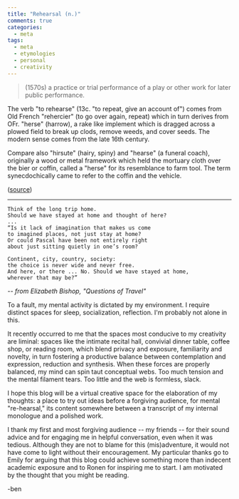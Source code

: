 ```yaml
---
title: "Rehearsal (n.)"
comments: true
categories: 
  - meta
tags:
  - meta
  - etymologies
  - personal
  - creativity
---
```

>(1570s) a practice or trial performance of a play or other work for later public performance.

The verb "to rehearse" (13c. "to repeat, give an account of") comes from Old French "rehercier" (to go over again, repeat) which in turn derives from OFr. "herse" (harrow), a rake like implement which is dragged across a plowed field to break up clods, remove weeds, and cover seeds. The modern sense comes from the late 16th century.

Compare also "hirsute" (hairy, spiny) and "hearse" (a funeral coach), originally a wood or metal framework which held the mortuary cloth over the bier or coffin, called a "herse" for its resemblance to farm tool. The term synecdochically came to refer to the coffin and the vehicle.

([source](https://www.etymonline.com/word/rehearse))

---

    Think of the long trip home.
    Should we have stayed at home and thought of here?
    ...
    “Is it lack of imagination that makes us come
    to imagined places, not just stay at home?
    Or could Pascal have been not entirely right
    about just sitting quietly in one’s room?

    Continent, city, country, society:
    the choice is never wide and never free.
    And here, or there ... No. Should we have stayed at home,
    wherever that may be?”

_-- from Elizabeth Bishop, "Questions of Travel"_

To a fault, my mental activity is dictated by my environment. I require distinct spaces for sleep, socialization, reflection. I'm probably not alone in this.

It recently occurred to me that the spaces most conducive to my creativity are liminal: spaces like the intimate recital hall, convivial dinner table, coffee shop, or reading room, which blend privacy and exposure, familiarity and novelty, in turn fostering a productive balance between contemplation and expression, reduction and synthesis. When these forces are properly balanced, my mind can spin taut conceptual webs. Too much tension and the mental filament tears. Too little and the web is formless, slack.

I hope this blog will be a virtual creative space for the elaboration of my thoughts: a place to try out ideas before a forgiving audience, for mental "re-hearsal," its content somewhere between a transcript of my internal monologue and a polished work.

I thank my first and most forgiving audience -- my friends -- for their sound advice and for engaging me in helpful conversation, even when it was tedious. Although they are not to blame for this (mis)adventure, it would not have come to light without their encouragement. My particular thanks go to Emily for arguing that this blog could achieve something more than indecent academic exposure and to Ronen for inspiring me to start. I am motivated by the thought that you might be reading.

-ben 
